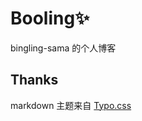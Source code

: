 # Booling✨

bingling-sama 的个人博客

## Thanks

markdown 主题来自 [Typo.css](https://github.com/sofish/Typo.css)
